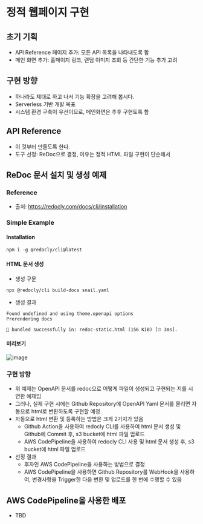 # 정적 웹페이지 구현
## 초기 기획
- API Reference 페이지 추가: 모든 API 목록을 나타내도록 함
- 메인 화면 추가: 홈페이지 링크, 랜덤 이미지 조회 등 간단한 기능 추가 고려

## 구현 방향
- 하나라도 제대로 하고 나서 기능 확장을 고려해 봅시다.
- Serverless 기반 개발 목표
- 시스템 환경 구축이 우선이므로, 메인화면은 추후 구현토록 함

## API Reference
- 이 것부터 만들도록 한다.
- 도구 선정: ReDoc으로 결정, 이유는 정적 HTML 파일 구현이 단순해서

## ReDoc 문서 설치 및 생성 예제
### Reference
- 출처: https://redocly.com/docs/cli/installation

### Simple Example

#### Installation
```
npm i -g @redocly/cli@latest
```

#### HTML 문서 생성
- 생성 구문
```
npx @redocly/cli build-docs snail.yaml  
```
- 생성 결과
```
Found undefined and using theme.openapi options
Prerendering docs

🎉 bundled successfully in: redoc-static.html (156 KiB) [⏱ 3ms].
```
 
#### 미리보기
![image](https://github.com/user-attachments/assets/2c5b5a88-6e3a-4166-be2a-c147baf0d5f7)

### 구현 방향
- 위 예제는 OpenAPI 문서를 redoc으로 어떻게 파일이 생성되고 구현되는 지를 시연한 예제임
- 그러나, 실제 구현 시에는 Github Repository에 OpenAPI Yaml 문서를 올리면 자동으로 html로 변환하도록 구현할 예정
- 자동으로 html 변환 및 등록하는 방법은 크게 2가지가 있음
  - Github Action을 사용하여 redocly CLI를 사용하여 html 문서 생성 및 Github에 Commit 후, s3 bucket에 html 파일 업로드
  - AWS CodePipeline을 사용하여 redocly CLI 사용 및 html 문서 생성 후, s3 bucket에 html 파일 업로드
- 선정 결과
  - 후자인 AWS CodePipeline을 사용하는 방법으로 결정
  - AWS CodePipeline을 사용하면 Github Repository를 WebHook을 사용하여, 변경사항을 Trigger한 다음 변환 및 업로드를 한 번에 수행할 수 있음

## AWS CodePipeline을 사용한 배포
- TBD
